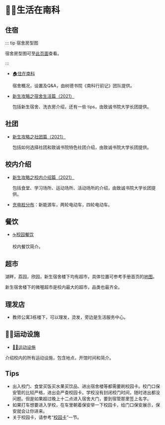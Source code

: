 # 👨‍🎓生活在南科

## 住宿

::: tip 宿舍房型图

宿舍房型图可至[此页面](/life/dormitory/dorm-floor-plan.html)查看。

:::

- [🏠住在南科](./dormitory)

  宿舍概况，设置及Q&A，由树德书院《南科行前记》团队提供。

- [新生攻略之宿舍生活篇（2021）](./by-zhicheng-college/新生攻略之宿舍生活篇.md)

  包括新生宿舍、洗衣房介绍，还有一些 tips，由致诚书院大学长团提供。

## 社团

- [新生攻略之社团篇（2021）](./by-zhicheng-college/新生攻略之社团篇.md)

  包括如何选择社团和致诚书院特色社团介绍，由致诚书院大学长团提供。




## 校内介绍

- [新生攻略之校内介绍篇（2021）](./by-zhicheng-college/新生攻略之校内介绍篇.md)

  包括食堂、学习场所、运动场所、活动场所的介绍，由致诚书院大学长团提供。

- [充电桩分布](./vehicle-charger.md)：新能源车，两轮电动车，四轮电动车。

## 餐饮

- [☕️校园餐饮](./catering)

  校内餐饮简介。

## 超市

湖畔，荔园，欣园，新生宿舍楼下均有超市，具体位置可参考手册首页的[地图](/#校园地图)。

新生宿舍楼下的微喔超市是校内最大的超市，品类也最齐全。

## 理发店
- 教师公寓3栋楼下，可以理发，烫发，旁边是生活服务中心。

## 🏊‍♀️运动设施

- [🏊‍♀️运动设施](./sports-facility)

介绍校内的所有运动设施，包含地点，开馆时间和简介。

## Tips

-  出入校门、食堂买饭买水果买饮品、进出宿舍楼等都需要刷校园卡。校门口保安管的比较严格，进出会严查校园卡。学校没有封闭校门时间，随时进出都没问题。但是如果超过晚上十二点进入宿舍大门，要到宿管那里签上名字。
- 如果打车想要进入学校，在车里朝着保安举一下校园卡，给门口保安展示，保安就会让你进来。
- 关于校园卡，请参考“[校园卡](/service/campus-card)”一节。
